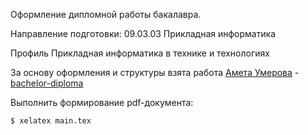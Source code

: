 Оформление дипломной работы бакалавра.

Направление подготовки: 09.03.03 Прикладная информатика

Профиль Прикладная информатика в технике и технологиях

За основу оформления и структуры взята работа [Амета Умерова](https://github.com/Amet13/) - [bachelor-diploma](https://github.com/Amet13/bachelor-diploma/)


Выполнить формирование pdf-документа:
```shell
$ xelatex main.tex
```